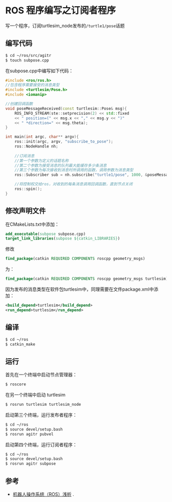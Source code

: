 # ROS 程序编写之订阅者程序

写一个程序，订阅turtlesim_node发布的`/turtle1/pose`话题

## 编写代码
``` bash
$ cd ~/ros/src/agitr
$ touch subpose.cpp
```
在subpose.cpp中编写如下代码：
``` c++
#include <ros/ros.h>
//包含程序需要接受的消息类型
#include <turtlesim/Pose.h>
#include <iomanip>

//创建回调函数
void poseMessageReceived(const turtlesim::Pose& msg){
	ROS_INFO_STREAM(ste::setprecision(2) << std::fixed
	<< " position=(" << msg.x << "," << msg.y << ")"
	<< " *direction=" << msg.theta);
}

int main(int argc, char** argv){
	ros::init(argc, argv, "subscribe_to_pose");
	ros::NodeHandle nh;
	
	//订阅消息
	//第一个参数为定义的话题名称
	//第二个参数为接受消息的队列最大能缓存多少条消息
	//第三个参数为每次接收到消息时所调用的函数，调用参数为消息类型
	ros::Subscriber sub = nh.subscribe("turtle1/pose", 1000, &poseMessageReceived);

	//将控制权交给ros，对收到的每条消息调用回调函数，直到节点关闭
	ros::spin();
}
```

## 修改声明文件

在CMakeLists.txt中添加：
``` cmake
add_executable(subpose subpose.cpp)
target_link_libraries(subpose ${catkin_LIBRARIES})
```
修改
``` cmake
find_package(catkin REQUIRED COMPONENTS roscpp geometry_msgs)
```
为：
``` cmake
find_package(catkin REQUIRED COMPONENTS roscpp geometry_msgs turtlesim)
```
因为发布的消息类型在软件包turtlesim中，同理需要在文件package.xml中添加：
``` xml
<build_depend>turtlesim</build_depend>
<run_depend>turtlesim</run_depend>
```
## 编译
``` bash
$ cd ~/ros
$ catkin_make
```
## 运行

首先在一个终端中启动节点管理器：
``` bash
$ roscore
```	
在另一个终端中启动 turtlesim
``` bash
$ rosrun turtlesim turtlesim_node
```	
启动第三个终端，运行发布者程序：
``` bash
$ cd ~/ros
$ source devel/setup.bash
$ rosrun agitr pubvel
```
启动第四个终端，运行订阅者程序：
``` bash
$ cd ~/ros
$ source devel/setup.bash
$ rosrun agitr subpose
```
## 参考

- [机器人操作系统（ROS）浅析](http://books.exbot.net/gentleros) .
